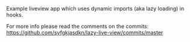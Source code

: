 Example liveview app which uses dynamic imports (aka lazy loading) in hooks.

For more info please read the comments on the commits: https://github.com/syfgkjasdkn/lazy-live-view/commits/master
